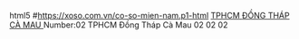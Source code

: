 html5
#https://xoso.com.vn/co-so-mien-nam.p1-html
<a title="TPHCM" href="/xo-so-tp-hcm/xshcm-p1.html">
   TPHCM
       </a>
       </td>
       <td>
<a title="Đồng Tháp" href="/xo-so-dong-thap/xsdthap-p1.html">
   ĐỒNG THÁP
       </a>
       </td>
       <td>
<a title="Cà Mau" href="/xo-so-ca-mau/xscmau-p1.html">
   CÀ MAU
       </a>
       </td>
       <td>
Number:02 
TPHCM     Đồng Tháp     Cà Mau
    02            02         02
